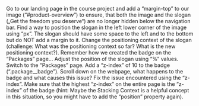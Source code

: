 Go to our landing page in the course project and add a “margin-top” to our image (“#product-overview”) to ensure, that both the image and the slogan („Get the freedom you deserve“) are no longer hidden below the navigation bar.
Find a way to position the slogan in the left lower corner of the image using “px”. The slogan should have some space to the left and to the bottom but do NOT add a margin to it.
Change the positioning context of the slogan (challenge: What was the positioning context so far? What is the new positioning context?). Remember how we created the badge on the “Packages” page…
Adjust the position of the slogan using “%” values.
Switch to the “Packages” page.
Add a “z-index” of 10 to the badge (“.package__badge”). Scroll down on the webpage, what happens to the badge and what causes this issue?
Fix the issue encountered using the “z-index”. Make sure that the highest “z-index” on the entire page is the “z-index” of the badge (hint: Maybe the Stacking Context is a helpful concept in this situation, so you might have to add the “position” property again).